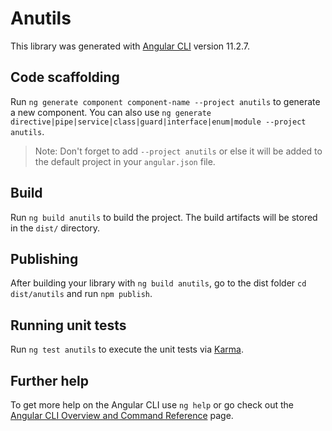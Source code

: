 # Anutils

This library was generated with [Angular CLI](https://github.com/angular/angular-cli) version 11.2.7.

## Code scaffolding

Run `ng generate component component-name --project anutils` to generate a new component. You can also use `ng generate directive|pipe|service|class|guard|interface|enum|module --project anutils`.
> Note: Don't forget to add `--project anutils` or else it will be added to the default project in your `angular.json` file. 

## Build

Run `ng build anutils` to build the project. The build artifacts will be stored in the `dist/` directory.

## Publishing

After building your library with `ng build anutils`, go to the dist folder `cd dist/anutils` and run `npm publish`.

## Running unit tests

Run `ng test anutils` to execute the unit tests via [Karma](https://karma-runner.github.io).

## Further help

To get more help on the Angular CLI use `ng help` or go check out the [Angular CLI Overview and Command Reference](https://angular.io/cli) page.

